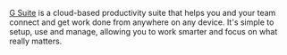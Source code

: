 [G Suite](https://gsuite.google.com) is a cloud-based productivity suite that helps you and your team connect and get work done from anywhere on any device. It's simple to setup, use and manage, allowing you to work smarter and focus on what really matters.
